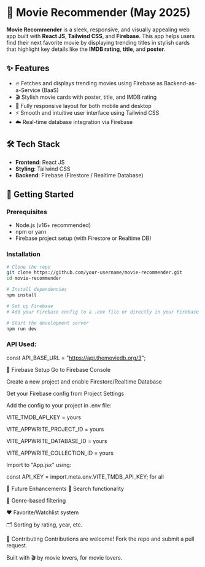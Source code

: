 # 🍿 Movie Recommender (May 2025)

**Movie Recommender** is a sleek, responsive, and visually appealing web app built with **React JS**, **Tailwind CSS**, and **Firebase**. This app helps users find their next favorite movie by displaying trending titles in stylish cards that highlight key details like the **IMDB rating**, **title**, and **poster**.

## ✨ Features

- 🔥 Fetches and displays trending movies using Firebase as Backend-as-a-Service (BaaS)
- 🎬 Stylish movie cards with poster, title, and IMDB rating
- 📱 Fully responsive layout for both mobile and desktop
- ⚡ Smooth and intuitive user interface using Tailwind CSS
- ☁️ Real-time database integration via Firebase

## 🛠 Tech Stack

- **Frontend**: React JS
- **Styling**: Tailwind CSS
- **Backend**: Firebase (Firestore / Realtime Database)


## 🚀 Getting Started

### Prerequisites

- Node.js (v16+ recommended)
- npm or yarn
- Firebase project setup (with Firestore or Realtime DB)

### Installation

```bash
# Clone the repo
git clone https://github.com/your-username/movie-recommender.git
cd movie-recommender

# Install dependencies
npm install

# Set up Firebase
# Add your Firebase config to a .env file or directly in your Firebase init file

# Start the development server
npm run dev

```

### API Used:

const API_BASE_URL = "https://api.themoviedb.org/3";

🔐 Firebase Setup
Go to Firebase Console

Create a new project and enable Firestore/Realtime Database

Get your Firebase config from Project Settings

Add the config to your project in .env file:

VITE_TMDB_API_KEY = yours

VITE_APPWRITE_PROJECT_ID = yours

VITE_APPWRITE_DATABASE_ID = yours

VITE_APPWRITE_COLLECTION_ID = yours

Import to "App.jsx" using:

const API_KEY = import.meta.env.VITE_TMDB_API_KEY; for all



📌 Future Enhancements
🔎 Search functionality

🎯 Genre-based filtering

❤️ Favorite/Watchlist system

🗂 Sorting by rating, year, etc.

🤝 Contributing
Contributions are welcome! Fork the repo and submit a pull request.

Built with 🎬 by movie lovers, for movie lovers.